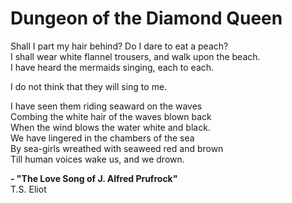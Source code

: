 # Dungeon of the Diamond Queen

Shall I part my hair behind?   Do I dare to eat a peach?    
I shall wear white flannel trousers, and walk upon the beach.    
I have heard the mermaids singing, each to each.

I do not think that they will sing to me.

I have seen them riding seaward on the waves    
Combing the white hair of the waves blown back    
When the wind blows the water white and black.    
We have lingered in the chambers of the sea    
By sea-girls wreathed with seaweed red and brown    
Till human voices wake us, and we drown.

**- "The Love Song of J. Alfred Prufrock"**    
T.S. Eliot
